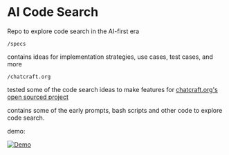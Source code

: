 # AI Code Search

Repo to explore code search in the AI-first era

`/specs` 

contains ideas for implementation strategies, use cases, test cases, and more

`/chatcraft.org` 

tested some of the code search ideas to make features for [chatcraft.org's open sourced project](https://github.com/tarasglek/chatcraft.org)

contains some of the early prompts, bash scripts and other code to explore code search. 

demo:

[![Demo](https://img.youtube.com/vi/kZEBevvoPYM/0.jpg)](https://www.youtube.com/watch?v=kZEBevvoPYM)
